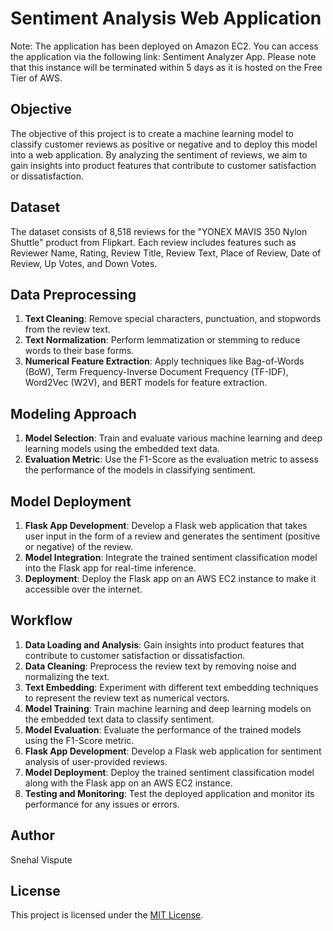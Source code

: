 # Sentiment Analysis Web Application

Note: The application has been deployed on Amazon EC2. You can access the application via the following link: Sentiment Analyzer App. Please note that this instance will be terminated within 5 days as it is hosted on the Free Tier of AWS.

## Objective
The objective of this project is to create a machine learning model to classify customer reviews as positive or negative and to deploy this model into a web application. By analyzing the sentiment of reviews, we aim to gain insights into product features that contribute to customer satisfaction or dissatisfaction.

## Dataset
The dataset consists of 8,518 reviews for the "YONEX MAVIS 350 Nylon Shuttle" product from Flipkart. Each review includes features such as Reviewer Name, Rating, Review Title, Review Text, Place of Review, Date of Review, Up Votes, and Down Votes.

## Data Preprocessing
1. **Text Cleaning**: Remove special characters, punctuation, and stopwords from the review text.
2. **Text Normalization**: Perform lemmatization or stemming to reduce words to their base forms.
3. **Numerical Feature Extraction**: Apply techniques like Bag-of-Words (BoW), Term Frequency-Inverse Document Frequency (TF-IDF), Word2Vec (W2V), and BERT models for feature extraction.

## Modeling Approach
1. **Model Selection**: Train and evaluate various machine learning and deep learning models using the embedded text data.
2. **Evaluation Metric**: Use the F1-Score as the evaluation metric to assess the performance of the models in classifying sentiment.

## Model Deployment
1. **Flask App Development**: Develop a Flask web application that takes user input in the form of a review and generates the sentiment (positive or negative) of the review.
2. **Model Integration**: Integrate the trained sentiment classification model into the Flask app for real-time inference.
3. **Deployment**: Deploy the Flask app on an AWS EC2 instance to make it accessible over the internet.

## Workflow
1. **Data Loading and Analysis**: Gain insights into product features that contribute to customer satisfaction or dissatisfaction.
2. **Data Cleaning**: Preprocess the review text by removing noise and normalizing the text.
3. **Text Embedding**: Experiment with different text embedding techniques to represent the review text as numerical vectors.
4. **Model Training**: Train machine learning and deep learning models on the embedded text data to classify sentiment.
5. **Model Evaluation**: Evaluate the performance of the trained models using the F1-Score metric.
6. **Flask App Development**: Develop a Flask web application for sentiment analysis of user-provided reviews.
7. **Model Deployment**: Deploy the trained sentiment classification model along with the Flask  app on an AWS EC2 instance.
8. **Testing and Monitoring**: Test the deployed application and monitor its performance for any issues or errors.

## Author
Snehal Vispute

## License
This project is licensed under the [MIT License](LICENSE).
